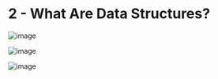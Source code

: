 # 2 - What Are Data Structures?

![image](https://github.com/user-attachments/assets/30b14805-f09d-4392-87e5-484100b8a0c9)

![image](https://github.com/user-attachments/assets/333817f5-e2f7-45b3-b4b8-838a2ff37dd9)

![image](https://github.com/user-attachments/assets/cc539f17-c744-4120-9b7e-71e71b86026e)
